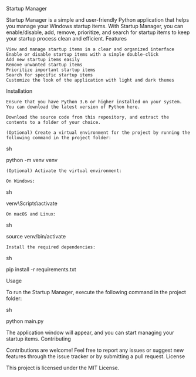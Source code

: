 Startup Manager

Startup Manager is a simple and user-friendly Python application that helps you manage your Windows startup items. With Startup Manager, you can enable/disable, add, remove, prioritize, and search for startup items to keep your startup process clean and efficient.
Features

    View and manage startup items in a clear and organized interface
    Enable or disable startup items with a simple double-click
    Add new startup items easily
    Remove unwanted startup items
    Prioritize important startup items
    Search for specific startup items
    Customize the look of the application with light and dark themes

Installation

    Ensure that you have Python 3.6 or higher installed on your system. You can download the latest version of Python here.

    Download the source code from this repository, and extract the contents to a folder of your choice.

    (Optional) Create a virtual environment for the project by running the following command in the project folder:

sh

python -m venv venv

    (Optional) Activate the virtual environment:

    On Windows:

sh

venv\Scripts\activate

    On macOS and Linux:

sh

source venv/bin/activate

    Install the required dependencies:

sh

pip install -r requirements.txt

Usage

To run the Startup Manager, execute the following command in the project folder:

sh

python main.py

The application window will appear, and you can start managing your startup items.
Contributing

Contributions are welcome! Feel free to report any issues or suggest new features through the issue tracker or by submitting a pull request.
License

This project is licensed under the MIT License.